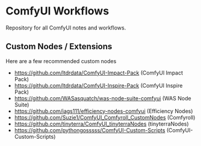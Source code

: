 # ComfyUI Workflows

Repository for all ComfyUI notes and workflows.

## Custom Nodes / Extensions

Here are a few recommended custom nodes

- https://github.com/ltdrdata/ComfyUI-Impact-Pack (ComfyUI Impact Pack)
- https://github.com/ltdrdata/ComfyUI-Inspire-Pack (ComfyUI Inspire Pack)
- https://github.com/WASasquatch/was-node-suite-comfyui (WAS Node Suite)
- https://github.com/jags111/efficiency-nodes-comfyui (Efficiency Nodes)
- https://github.com/Suzie1/ComfyUI_Comfyroll_CustomNodes (Comfyroll)
- https://github.com/tinyterra/ComfyUI_tinyterraNodes (tinyterraNodes)
- https://github.com/pythongosssss/ComfyUI-Custom-Scripts (ComfyUI-Custom-Scripts)
